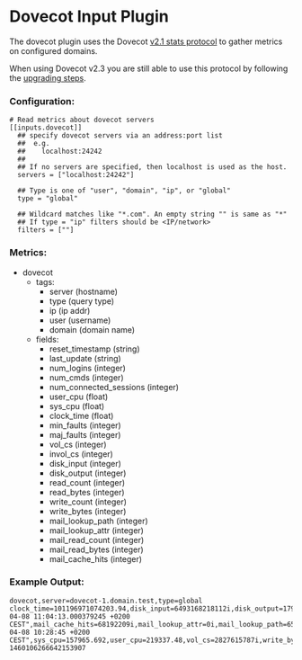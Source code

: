 # Dovecot Input Plugin

The dovecot plugin uses the Dovecot [v2.1 stats protocol][stats old] to gather
metrics on configured domains.

When using Dovecot v2.3 you are still able to use this protocol by following
the [upgrading steps][upgrading].

### Configuration:

```
# Read metrics about dovecot servers
[[inputs.dovecot]]
  ## specify dovecot servers via an address:port list
  ##  e.g.
  ##    localhost:24242
  ##
  ## If no servers are specified, then localhost is used as the host.
  servers = ["localhost:24242"]

  ## Type is one of "user", "domain", "ip", or "global"
  type = "global"
  
  ## Wildcard matches like "*.com". An empty string "" is same as "*"
  ## If type = "ip" filters should be <IP/network>
  filters = [""]
```

### Metrics:

- dovecot
  - tags:
	- server (hostname)
	- type (query type)
	- ip (ip addr)
	- user (username)
	- domain (domain name)
  - fields:
	- reset_timestamp (string)
	- last_update (string)
	- num_logins (integer)
	- num_cmds (integer)
	- num_connected_sessions (integer)
	- user_cpu (float)
	- sys_cpu (float)
	- clock_time (float)
	- min_faults (integer)
	- maj_faults (integer)
	- vol_cs (integer)
	- invol_cs (integer)
	- disk_input (integer)
	- disk_output (integer)
	- read_count (integer)
	- read_bytes (integer)
	- write_count (integer)
	- write_bytes (integer)
	- mail_lookup_path (integer)
	- mail_lookup_attr (integer)
	- mail_read_count (integer)
	- mail_read_bytes (integer)
	- mail_cache_hits (integer)


### Example Output:

```
dovecot,server=dovecot-1.domain.test,type=global clock_time=101196971074203.94,disk_input=6493168218112i,disk_output=17978638815232i,invol_cs=1198855447i,last_update="2016-04-08 11:04:13.000379245 +0200 CEST",mail_cache_hits=68192209i,mail_lookup_attr=0i,mail_lookup_path=653861i,mail_read_bytes=86705151847i,mail_read_count=566125i,maj_faults=17208i,min_faults=1286179702i,num_cmds=917469i,num_connected_sessions=8896i,num_logins=174827i,read_bytes=30327690466186i,read_count=1772396430i,reset_timestamp="2016-04-08 10:28:45 +0200 CEST",sys_cpu=157965.692,user_cpu=219337.48,vol_cs=2827615787i,write_bytes=17150837661940i,write_count=992653220i 1460106266642153907
```

[stats old]: http://wiki2.dovecot.org/Statistics/Old
[upgrading]: https://wiki2.dovecot.org/Upgrading/2.3#Statistics_Redesign
